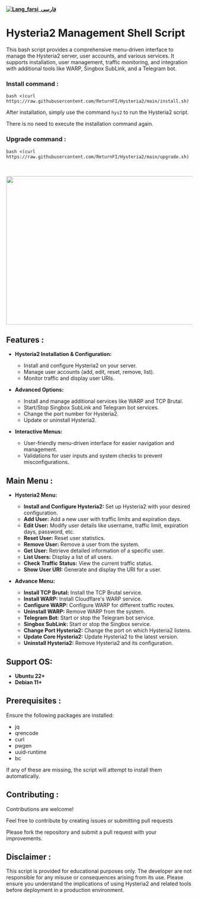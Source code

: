 <div dir="ltr">



[**![Lang_farsi](https://user-images.githubusercontent.com/125398461/234186932-52f1fa82-52c6-417f-8b37-08fe9250a55f.png) &nbsp;فارسی**](README-fa.md)


# Hysteria2 Management Shell Script

This bash script provides a comprehensive menu-driven interface to manage the Hysteria2 server, user accounts, and various services. It supports installation, user management, traffic monitoring, and integration with additional tools like WARP, Singbox SubLink, and a Telegram bot.


### Install command :
```shell
bash <(curl https://raw.githubusercontent.com/ReturnFI/Hysteria2/main/install.sh)
```
After installation, simply use the command `hys2` to run the Hysteria2 script.

There is no need to execute the installation command again.

### Upgrade command :
```shell
bash <(curl https://raw.githubusercontent.com/ReturnFI/Hysteria2/main/upgrade.sh)
```

<br />
<p align="center">
<img src="https://github.com/user-attachments/assets/19282907-285a-4166-a916-0066acfa8a2c" width="600" height="400">
<p/>

## Features : 

- **Hysteria2 Installation & Configuration:**
  - Install and configure Hysteria2 on your server.
  - Manage user accounts (add, edit, reset, remove, list).
  - Monitor traffic and display user URIs.

- **Advanced Options:**
  - Install and manage additional services like WARP and TCP Brutal.
  - Start/Stop Singbox SubLink and Telegram bot services.
  - Change the port number for Hysteria2.
  - Update or uninstall Hysteria2.

- **Interactive Menus:**
  - User-friendly menu-driven interface for easier navigation and management.
  - Validations for user inputs and system checks to prevent misconfigurations.


## Main Menu :

- **Hysteria2 Menu:**
  - **Install and Configure Hysteria2:** Set up Hysteria2 with your desired configuration.
  - **Add User:** Add a new user with traffic limits and expiration days.
  - **Edit User:** Modify user details like username, traffic limit, expiration days, password, etc.
  - **Reset User:** Reset user statistics.
  - **Remove User:** Remove a user from the system.
  - **Get User:** Retrieve detailed information of a specific user.
  - **List Users:** Display a list of all users.
  - **Check Traffic Status:** View the current traffic status.
  - **Show User URI:** Generate and display the URI for a user.

- **Advance Menu:**
  - **Install TCP Brutal:** Install the TCP Brutal service.
  - **Install WARP:** Install Cloudflare's WARP service.
  - **Configure WARP:** Configure WARP for different traffic routes.
  - **Uninstall WARP:** Remove WARP from the system.
  - **Telegram Bot:** Start or stop the Telegram bot service.
  - **Singbox SubLink:** Start or stop the Singbox service.
  - **Change Port Hysteria2:** Change the port on which Hysteria2 listens.
  - **Update Core Hysteria2:** Update Hysteria2 to the latest version.
  - **Uninstall Hysteria2:** Remove Hysteria2 and its configuration.

## Support OS:

- **Ubuntu 22+**
- **Debian 11+**

## Prerequisites : 
Ensure the following packages are installed:

- jq
- qrencode
- curl
- pwgen
- uuid-runtime
- bc

If any of these are missing, the script will attempt to install them automatically.

## Contributing :

Contributions are welcome! 

Feel free to contribute by creating issues or submitting pull requests 

Please fork the repository and submit a pull request with your improvements.

## Disclaimer :

This script is provided for educational purposes only. The developer are not responsible for any misuse or consequences arising from its use. Please ensure you understand the implications of using Hysteria2 and related tools before deployment in a production environment.

